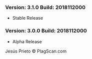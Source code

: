 ### Version: 3.1.0 Build: 2018112000

- Stable Release

### Version: 3.0.0 Build: 2018112000

- Alpha Release

Jesús Prieto © PlagScan.com
